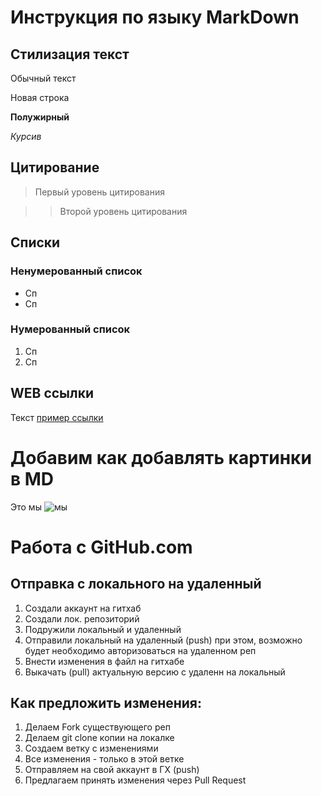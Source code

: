 # Инструкция по языку MarkDown

## Стилизация текст

Обычный текст

Новая строка

**Полужирный**

*Курсив*

## Цитирование

>Первый уровень цитирования

>>Второй уровень цитирования

## Списки

### Ненумерованный список
* Сп
* Сп

### Нумерованный список
1. Сп
2. Сп

## WEB ссылки
Текст [пример ссылки](http.example.com "всплывающая подсказка")

# Добавим как добавлять картинки в MD
Это мы
![мы](IMAGE_00124.jpg)

# Работа с GitHub.com

## Отправка с локального на удаленный
1. Создали аккаунт на гитхаб
2. Создали лок. репозиторий
3. Подружили локальный и удаленный
4. Отправили локальный на удаленный (push) при этом, возможно будет необходимо авторизоваться на удаленном реп
5. Внести изменения в файл на гитхабе
6. Выкачать (pull) актуальную версию с удаленн на локальный

## Как предложить изменения:
1. Делаем Fork существующего реп
2. Делаем git clone копии на локалке
3. Создаем ветку с изменениями
4. Все изменения - только в этой ветке
5. Отправляем на свой аккаунт в ГХ (push)
6. Предлагаем принять изменения через Pull Request

